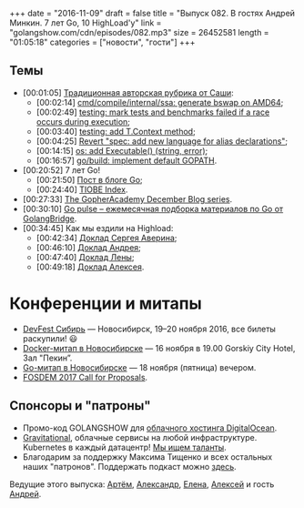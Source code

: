 +++
date = "2016-11-09"
draft = false
title = "Выпуск 082. В гостях Андрей Минкин. 7 лет Go, 10 HighLoad'у"
link = "golangshow.com/cdn/episodes/082.mp3"
size = 26452581
length = "01:05:18"
categories = ["новости", "гости"]
+++

## Темы

- [00:01:05] [Традиционная авторская рубрика от Саши](https://github.com/LK4D4/report/blob/master/reports/golang-11-11.md):
  - [00:02:14] [cmd/compile/internal/ssa: generate bswap on AMD64](https://github.com/golang/go/commit/10f757486e94f60a5e0af180dcd61c9eef7534c6);
  - [00:02:49] [testing: mark tests and benchmarks failed if a race occurs during execution](https://github.com/golang/go/commit/43f954e09858449cc5f3650720e81b7e879ab349);
  - [00:03:40] [testing: add T.Context method](https://github.com/golang/go/commit/26827bc2fe4c80dc68b3793631d24975425c9467);
  - [00:04:25] [Revert "spec: add new language for alias declarations"](https://github.com/golang/go/commit/87f4e36ce7d7dffbf1f2a869f3014321f6cfff3c);
  - [00:14:15] [os: add Executable() (string, error)](https://github.com/golang/go/commit/2fc67e71af142bfa1e7662a4fde361f43509d2d7);
  - [00:16:57] [go/build: implement default GOPATH](https://github.com/golang/go/commit/dc4a815d100b82643656ec88fd9fa8e7c705ebba).
- [00:20:52] 7 лет Go!
  - [00:21:50] [Пост в блоге Go](https://blog.golang.org/7years);
  - [00:24:40] [TIOBE Index](http://www.tiobe.com/tiobe-index/).
- [00:27:33] [The GopherAcademy December Blog series](https://docs.google.com/spreadsheets/d/1shwS1o-D2fPihea1NjKDH9KMheteRaJEqBjgsxkGmZA/edit).
- [00:30:10] [Go pulse – ежемесячная подборка материалов по Go от GolangBridge](https://blog.golangbridge.org/november-2016-go-pulse-412ea430747e).
- [00:34:45] Как мы ездили на Highload:
  - [00:42:34] [Доклад Сергея Аверина](http://www.slideshare.net/rybaxek/go-68397301);
  - [00:46:10] [Доклад Андрея](http://www.slideshare.net/AndrewMinkin2/go-68403645);
  - [00:47:40] [Доклад Лены](http://www.slideshare.net/ra9obg/ss-68431786);
  - [00:49:18] [Доклад Алексея](https://speakerdeck.com/aleksi/go-generate-everything).


# Конференции и митапы

- [DevFest Сибирь](https://devfest.gdg.org.ru) — Новосибирск, 19–20 ноября 2016, все билеты раскупили! 😃
- [Docker-митап в Новосибирске](https://www.meetup.com/Docker-Novosibirsk/events/234464452/) — 16 ноября в 19.00 Gorskiy City Hotel, Зал "Пекин”.
- [Go-митап в Новосибирске](https://www.meetup.com/GolangNSK/events/235130124/) — 18 ноября (пятница) вечером.
- [FOSDEM 2017 Call for Proposals](https://forum.golangbridge.org/t/fosdem-2017-call-for-proposals/3716).


## Спонсоры и "патроны"

- Промо-код GOLANGSHOW для [облачного хостинга DigitalOcean](https://www.digitalocean.com/?utm_campaign=golangshow&utm_medium=podcast&refcode=63eedb038a3e).
- [Gravitational](http://gravitational.com), облачные сервисы на любой инфраструктуре. Kubernetes в каждый датацентр! [Мы ищем таланты](https://github.com/gravitational/careers).
- Благодарим за поддержку Максима Тищенко и всех остальных наших "патронов". Поддержать подкаст можно [здесь](https://www.patreon.com/golangshow).

Ведущие этого выпуска: [Артём](https://twitter.com/miolini), [Александр](https://twitter.com/LK4D4math), [Елена](https://twitter.com/webdeva),
[Алексей](https://twitter.com/paaleksey) и гость [Андрей](https://twitter.com/gen1us2k).

